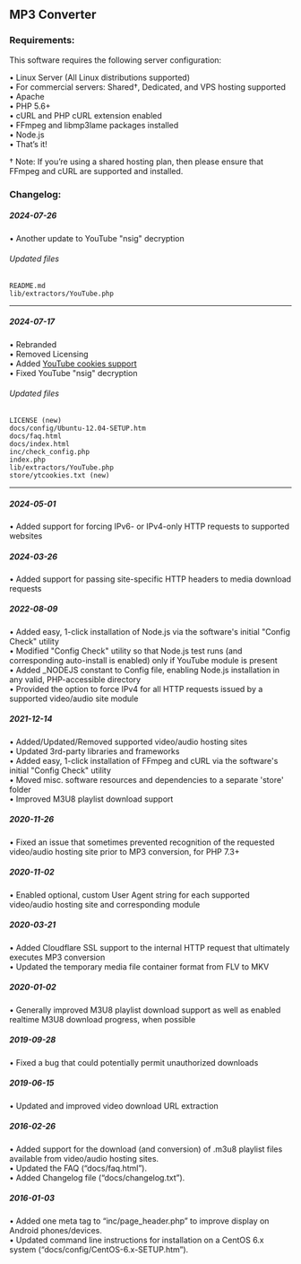 ## MP3 Converter

### Requirements:

This software requires the following server configuration:

• Linux Server (All Linux distributions supported)\
• For commercial servers: Shared†, Dedicated, and VPS hosting supported\
• Apache\
• PHP 5.6+\
• cURL and PHP cURL extension enabled\
• FFmpeg and libmp3lame packages installed\
• Node.js\
• That’s it!

† Note: If you’re using a shared hosting plan, then please ensure that FFmpeg and cURL are supported and installed.

### Changelog:

<h5 id="item-description__2016-02-26">2024-07-26</h5>
• Another update to YouTube "nsig" decryption

###### Updated files
```
README.md
lib/extractors/YouTube.php
```
<hr>

<h5 id="item-description__2016-02-26">2024-07-17</h5>
• Rebranded<br />
• Removed Licensing<br />
• Added <a href="https://shop.rajwebconsulting.com/knowledgebase/54/Using-YouTube-login-cookies-to-access-restricted-content.html">YouTube cookies support</a><br />
• Fixed YouTube "nsig" decryption

###### Updated files
```
LICENSE (new)
docs/config/Ubuntu-12.04-SETUP.htm
docs/faq.html
docs/index.html
inc/check_config.php
index.php
lib/extractors/YouTube.php
store/ytcookies.txt (new)
```
<hr>

<h5 id="item-description__2016-02-26">2024-05-01</h5>
• Added support for forcing IPv6- or IPv4-only HTTP requests to supported websites
<h5 id="item-description__2016-02-26">2024-03-26</h5>
• Added support for passing site-specific HTTP headers to media download requests<br />
<h5 id="item-description__2016-02-26">2022-08-09</h5>
• Added easy, 1-click installation of Node.js via the software's initial "Config Check" utility<br />
• Modified "Config Check" utility so that Node.js test runs (and corresponding auto-install is enabled) only if YouTube module is present<br />
• Added _NODEJS constant to Config file, enabling Node.js installation in any valid, PHP-accessible directory<br />
• Provided the option to force IPv4 for all HTTP requests issued by a supported video/audio site module<br />
<h5 id="item-description__2016-02-26">2021-12-14</h5>
• Added/Updated/Removed supported video/audio hosting sites<br />
• Updated 3rd-party libraries and frameworks<br />
• Added easy, 1-click installation of FFmpeg and cURL via the software's initial "Config Check" utility<br />
• Moved misc. software resources and dependencies to a separate 'store' folder<br />
• Improved M3U8 playlist download support<br />
<h5 id="item-description__2016-02-26">2020-11-26</h5>
• Fixed an issue that sometimes prevented recognition of the requested video/audio hosting site prior to MP3 conversion, for PHP 7.3+<br />
<h5 id="item-description__2016-02-26">2020-11-02</h5>
• Enabled optional, custom User Agent string for each supported video/audio hosting site and corresponding module<br />
<h5 id="item-description__2016-02-26">2020-03-21</h5>
• Added Cloudflare SSL support to the internal HTTP request that ultimately executes MP3 conversion<br />
• Updated the temporary media file container format from FLV to MKV<br />
<h5 id="item-description__2016-02-26">2020-01-02</h5>
• Generally improved M3U8 playlist download support as well as enabled realtime M3U8 download progress, when possible<br />
<h5 id="item-description__2016-02-26">2019-09-28</h5>
• Fixed a bug that could potentially permit unauthorized downloads<br />
<h5 id="item-description__2016-02-26">2019-06-15</h5>
• Updated and improved video download URL extraction<br />
<h5 id="item-description__2016-02-26">2016-02-26</h5>
• Added support for the download (and conversion) of .m3u8 playlist files available from video/audio hosting sites.<br />
• Updated the FAQ (&#8220;docs/faq.html&#8221;).<br />
• Added Changelog file (&#8220;docs/changelog.txt&#8221;).<br />
<h5 id="item-description__2016-01-03">2016-01-03</h5>
• Added one meta tag to &#8220;inc/page_header.php&#8221; to improve display on Android phones/devices.<br />
• Updated command line instructions for installation on a CentOS 6.x system (&#8220;docs/config/CentOS-6.x-SETUP.htm&#8221;).<br />
